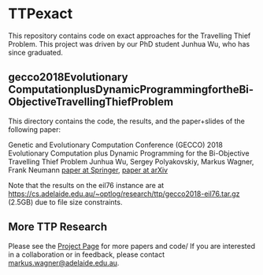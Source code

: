 # TTPexact

This repository contains code on exact approaches for the Travelling Thief Problem. This project was driven by our PhD student Junhua Wu, who has since graduated.

## gecco2018Evolutionary ComputationplusDynamicProgrammingfortheBi-ObjectiveTravellingThiefProblem
This directory contains the code, the results, and the paper+slides of the following paper:

Genetic and Evolutionary Computation Conference (GECCO) 2018
Evolutionary Computation plus Dynamic Programming for the Bi-Objective Travelling Thief Problem
Junhua Wu, Sergey Polyakovskiy, Markus Wagner, Frank Neumann
[paper at Springer](https://dl.acm.org/citation.cfm?id=3205455.3205488), [paper at arXiv](https://arxiv.org/abs/1802.02434)

Note that the results on the eil76 instance are at https://cs.adelaide.edu.au/~optlog/research/ttp/gecco2018-eil76.tar.gz (2.5GB) due to file size constraints.

## More TTP Research
Please see the [Project Page](https://cs.adelaide.edu.au/~optlog/research/ttp.php) for more papers and code/ 
If you are interested in a collaboration or in feedback, please contact markus.wagner@adelaide.edu.au.
